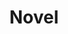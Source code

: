---
title: "Novel"
layout: "novel"
url: "/novel"
summary: "novel"
ShowBreadCrumbs: false
comments: true
showtoc: false
---